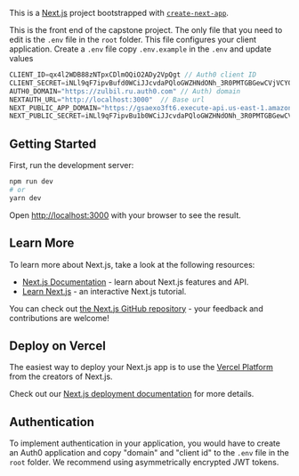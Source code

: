 This is a [Next.js](https://nextjs.org/) project bootstrapped with [`create-next-app`](https://github.com/vercel/next.js/tree/canary/packages/create-next-app). 

This is the front end of the capstone project.
The only file that you need to edit is the `.env` file in the `root` folder. This file configures your client application. Create a `.env` file copy `.env.example` in the `.env` and update values

```ts
CLIENT_ID=qx4l2WDB88zNTpxCDlmOQiO2ADy2VpQgt // Auth0 client ID
CLIENT_SECRET=iNLl9qF7ipvBufd0WCiJJcvdaPQloGWZHNdONh_3R0PMTGBGewCVjVCY0ndog-x1 // Auth0 Secret
AUTH0_DOMAIN="https://zulbil.ru.auth0.com" // Auth) domain
NEXTAUTH_URL="http://localhost:3000"  // Base url
NEXT_PUBLIC_APP_DOMAIN="https://gsaexo3ft6.execute-api.us-east-1.amazonaws.com/dev" // Backend serverless base url
NEXT_PUBLIC_SECRET=iNLl9qF7ipvBu1b0WCiJJcvdaPQloGWZHNdONh_3R0PMTGBGewCVmgVCY0ndog 

```

## Getting Started

First, run the development server:

```bash
npm run dev
# or
yarn dev
```

Open [http://localhost:3000](http://localhost:3000) with your browser to see the result.

## Learn More

To learn more about Next.js, take a look at the following resources:

- [Next.js Documentation](https://nextjs.org/docs) - learn about Next.js features and API.
- [Learn Next.js](https://nextjs.org/learn) - an interactive Next.js tutorial.

You can check out [the Next.js GitHub repository](https://github.com/vercel/next.js/) - your feedback and contributions are welcome!

## Deploy on Vercel

The easiest way to deploy your Next.js app is to use the [Vercel Platform](https://vercel.com/new?utm_medium=default-template&filter=next.js&utm_source=create-next-app&utm_campaign=create-next-app-readme) from the creators of Next.js.

Check out our [Next.js deployment documentation](https://nextjs.org/docs/deployment) for more details.


## Authentication

To implement authentication in your application, you would have to create an Auth0 application and copy "domain" and "client id" to the `.env` file in the `root` folder. We recommend using asymmetrically encrypted JWT tokens.